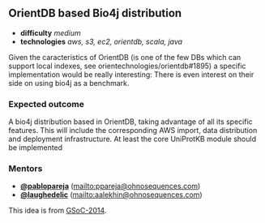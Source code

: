 ## OrientDB based Bio4j distribution

- **difficulty** _medium_
- **technologies** _aws, s3, ec2, orientdb, scala, java_

Given the caracteristics of OrientDB (is one of the few DBs which can support local indexes, see orientechnologies/orientdb#1895) a specific implementation would be really interesting: There is even interest on their side on using bio4j as a benchmark.

### Expected outcome

A bio4j distribution based in OrientDB, taking advantage of all its specific features. This will include the corresponding AWS import, data distribution and deployment infrastructure. At least the core UniProtKB module should be implemented

### Mentors

- **[@pablopareja](https://github.com/pablopareja)** (<mailto:ppareja@ohnosequences.com>)
- **[@laughedelic](https://github.com/laughedelic)** (<mailto:aalekhin@ohnosequences.com>)  


This idea is from [GSoC-2014](https://github.com/bio4j/gsoc14/wiki/OrientDB-based-bio4j-distribution).
